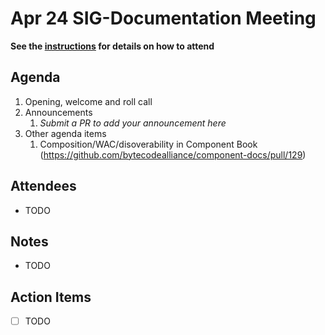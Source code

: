 # Apr 24 SIG-Documentation Meeting

**See the [instructions](../README.md) for details on how to attend**

## Agenda

1. Opening, welcome and roll call
1. Announcements
    1. _Submit a PR to add your announcement here_
1. Other agenda items
    1. Composition/WAC/disoverability in Component Book (https://github.com/bytecodealliance/component-docs/pull/129)

## Attendees

* TODO

## Notes

* TODO

## Action Items

* [ ] TODO
